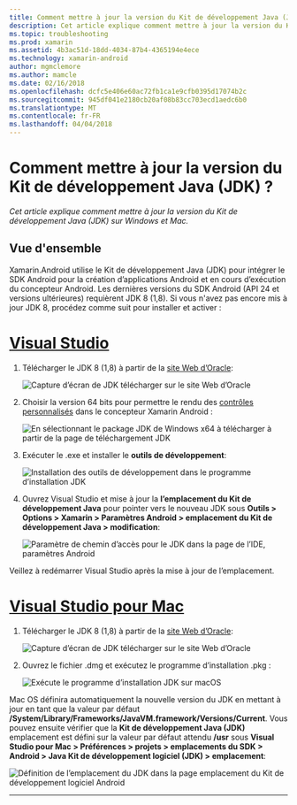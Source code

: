 ```yaml
---
title: Comment mettre à jour la version du Kit de développement Java (JDK) ?
description: Cet article explique comment mettre à jour la version du Kit de développement Java (JDK) sur Windows et Mac.
ms.topic: troubleshooting
ms.prod: xamarin
ms.assetid: 4b3ac51d-18dd-4034-87b4-4365194e4ece
ms.technology: xamarin-android
author: mgmclemore
ms.author: mamcle
ms.date: 02/16/2018
ms.openlocfilehash: dcfc5e406e60ac72fb1ca1e9cfb0395d17074b2c
ms.sourcegitcommit: 945df041e2180cb20af08b83cc703ecd1aedc6b0
ms.translationtype: MT
ms.contentlocale: fr-FR
ms.lasthandoff: 04/04/2018
---
```

# <a name="how-do-i-update-the-java-development-kit-jdk-version"></a>Comment mettre à jour la version du Kit de développement Java (JDK) ?

_Cet article explique comment mettre à jour la version du Kit de développement Java (JDK) sur Windows et Mac._

## <a name="overview"></a>Vue d'ensemble

Xamarin.Android utilise le Kit de développement Java (JDK) pour intégrer le SDK Android pour la création d’applications Android et en cours d’exécution du concepteur Android. Les dernières versions du SDK Android (API 24 et versions ultérieures) requièrent JDK 8 (1,8). Si vous n'avez pas encore mis à jour JDK 8, procédez comme suit pour installer et activer :

# <a name="visual-studiotabvswin"></a>[Visual Studio](#tab/vswin)

1.  Télécharger le JDK 8 (1,8) à partir de la [site Web d’Oracle](http://www.oracle.com/technetwork/java/javase/downloads/index.html):

    ![Capture d’écran de JDK télécharger sur le site Web d’Oracle](update-jdk-images/image1.png)

2.  Choisir la version 64 bits pour permettre le rendu des [contrôles personnalisés](https://developer.xamarin.com/releases/vs/xamarin.vs_4/xamarin.vs_4.2/#androiddesignercustomcontrols) dans le concepteur Xamarin Android :

    ![En sélectionnant le package JDK de Windows x64 à télécharger à partir de la page de téléchargement JDK](update-jdk-images/image2.png)

3.  Exécuter le .exe et installer le **outils de développement**:

    ![Installation des outils de développement dans le programme d’installation JDK](update-jdk-images/image3.png)

4.  Ouvrez Visual Studio et mise à jour la **l’emplacement du Kit de développement Java** pour pointer vers le nouveau JDK sous **Outils > Options > Xamarin > Paramètres Android > emplacement du Kit de développement Java > modification**:

    ![Paramètre de chemin d’accès pour le JDK dans la page de l’IDE, paramètres Android](update-jdk-images/image4.png)

Veillez à redémarrer Visual Studio après la mise à jour de l’emplacement.

# <a name="visual-studio-for-mactabvsmac"></a>[Visual Studio pour Mac](#tab/vsmac)

1.  Télécharger le JDK 8 (1,8) à partir de la [site Web d’Oracle](http://www.oracle.com/technetwork/java/javase/downloads/index.html):

    ![Capture d’écran de JDK télécharger sur le site Web d’Oracle](update-jdk-images/image1.png)

2.  Ouvrez le fichier .dmg et exécutez le programme d’installation .pkg :

    ![Exécute le programme d’installation JDK sur macOS](update-jdk-images/image5.png)

Mac OS définira automatiquement la nouvelle version du JDK en mettant à jour en tant que la valeur par défaut **/System/Library/Frameworks/JavaVM.framework/Versions/Current**. Vous pouvez ensuite vérifier que la **Kit de développement Java (JDK)** emplacement est défini sur la valeur par défaut attendu **/usr** sous **Visual Studio pour Mac > Préférences > projets > emplacements du SDK > Android > Java Kit de développement logiciel (JDK) > emplacement**:

![Définition de l’emplacement du JDK dans la page emplacement du Kit de développement logiciel Android](update-jdk-images/image6.png)

-----

